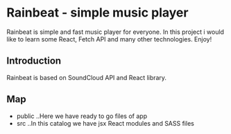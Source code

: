 # Rainbeat - simple music player
Rainbeat is simple and fast music player for everyone. In this project i would like to learn some React, Fetch API and many other technologies.
Enjoy!

## Introduction
Rainbeat is based on SoundCloud API and React library.

## Map

* public
..Here we have ready to go files of app
* src
..In this catalog we have jsx React modules and SASS files